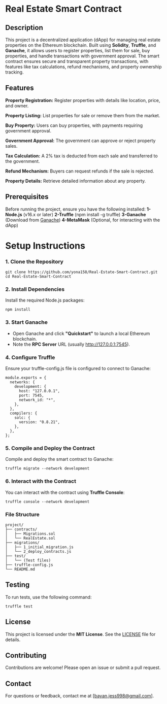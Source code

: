 # Real Estate Smart Contract

## Description
This project is a decentralized application (dApp) for managing real estate properties on the Ethereum blockchain. Built using **Solidity**, **Truffle**, and **Ganache**, it allows users to register properties, list them for sale, buy properties, and handle transactions with government approval. The smart contract ensures secure and transparent property transactions, with features like tax calculations, refund mechanisms, and property ownership tracking.

## Features

**Property Registration:** Register properties with details like location, price, and owner.

**Property Listing:** List properties for sale or remove them from the market.

**Buy Property:** Users can buy properties, with payments requiring government approval.

**Government Approval:** The government can approve or reject property sales.

**Tax Calculation:** A 2% tax is deducted from each sale and transferred to the government.

**Refund Mechanism:** Buyers can request refunds if the sale is rejected.

**Property Details:** Retrieve detailed information about any property.

## Prerequisites
Before running the project, ensure you have the following installed:
**1- Node.js** (v16.x or later)
**2-Truffle** (npm install -g truffle)
**3-Ganache** (Download from [Ganache](https://trufflesuite.com/ganache/))
**4-MetaMask** (Optional, for interacting with the dApp)

# Setup Instructions

### 1. Clone the Repository
```
git clone https://github.com/yona158/Real-Estate-Smart-Contract.git
cd Real-Estate-Smart-Contract
```

### 2. Install Dependencies
Install the required Node.js packages:
```
npm install
```

### 3. Start Ganache
- Open Ganache and click **"Quickstart"** to launch a local Ethereum blockchain.
- Note the **RPC Server** URL (usually http://127.0.0.1:7545).

### 4. Configure Truffle
Ensure your truffle-config.js file is configured to connect to Ganache:
```
module.exports = {
  networks: {
    development: {
      host: "127.0.0.1",
      port: 7545,
      network_id: "*",
    },
  },
  compilers: {
    solc: {
      version: "0.8.21",
    },
  },
};
```

### 5. Compile and Deploy the Contract
Compile and deploy the smart contract to Ganache:
```
truffle migrate --network development
```

### 6. Interact with the Contract
You can interact with the contract using **Truffle Console**:
```
truffle console --network development
```

### File Structure
```
project/
├── contracts/
│   ├── Migrations.sol
│   └── RealEstate.sol
├── migrations/
│   ├── 1_initial_migration.js
│   └── 2_deploy_contracts.js
├── test/
│   └── (Test files)
├── truffle-config.js
└── README.md
```

## Testing
To run tests, use the following command:
```
truffle test
```

## License
This project is licensed under the **MIT License**. See the [LICENSE](LICENSE) file for details.

## Contributing
Contributions are welcome! Please open an issue or submit a pull request.

## Contact
For questions or feedback, contact me at [bayan.jess998@gmail.com].
